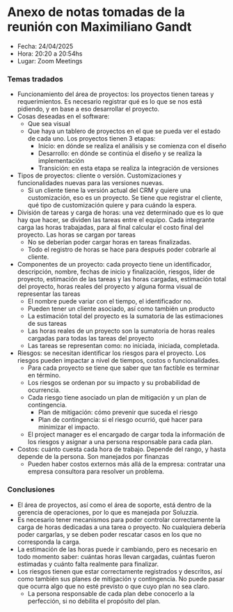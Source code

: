 # Anexo de notas tomadas de la reunión con Maximiliano Gandt

* Fecha: 24/04/2025
* Hora: 20:20 a 20:54hs
* Lugar: Zoom Meetings


### Temas tradados
* Funcionamiento del área de proyectos: los proyectos tienen tareas y requerimientos. Es necesario registrar qué es lo 
que se nos está pidiendo, y en base a eso desarrollar el proyecto.
* Cosas deseadas en el software:
  * Que sea visual
  * Que haya un tablero de proyectos en el que se pueda ver el estado de cada uno. Los proyectos tienen 3 etapas:
    * Inicio: en dónde se realiza el análisis y se comienza con el diseño
    * Desarrollo: en dónde se continúa el diseño y se realiza la implementación
    * Transición: en esta etapa se realiza la integración de versiones
* Tipos de proyectos: cliente o versión. Customizaciones y funcionalidades nuevas para las versiones nuevas.
  * Si un cliente tiene la versión actual del CRM y quiere una customización, eso es un proyecto. Se tiene que registrar
el cliente, qué tipo de customización quiere y para cuándo la espera.
* División de tareas y carga de horas: una vez determinado que es lo que hay que hacer, se dividen las tareas entre el 
equipo. Cada integrante carga las horas trabajadas, para al final calcular el costo final del proyecto. Las horas se 
cargan por tareas
  * No se deberían poder cargar horas en tareas finalizadas.
  * Todo el registro de horas se hace para después poder cobrarle al cliente.
* Componentes de un proyecto: cada proyecto tiene un identificador, descripción, nombre, fechas de inicio y
finalización, riesgos, líder de proyecto, estimación de las tareas y las horas cargadas, estimación total del proyecto, 
horas reales del proyecto y alguna forma visual de representar las tareas
  * El nombre puede variar con el tiempo, el identificador no.
  * Pueden tener un cliente asociado, así como también un producto
  * La estimación total del proyecto es la sumatoria de las estimaciones de sus tareas
  * Las horas reales de un proyecto son la sumatoria de horas reales cargadas para todas las tareas del proyecto
  * Las tareas se representan como: no iniciada, iniciada, completada.
* Riesgos: se necesitan identificar los riesgos para el proyecto. Los riesgos pueden impactar a nivel de tiempos, 
costos o funcionalidades.
  * Para cada proyecto se tiene que saber que tan factible es terminar en término.
  * Los riesgos se ordenan por su impacto y su probabilidad de ocurrencia.
  * Cada riesgo tiene asociado un plan de mitigación y un plan de contingencia.
    * Plan de mitigación: cómo prevenir que suceda el riesgo
    * Plan de contingencia: si el riesgo ocurrió, qué hacer para minimizar el impacto.
  * El project manager es el encargado de cargar toda la información de los riesgos y asignar a una persona responsable 
para cada plan.
* Costos: cuánto cuesta cada hora de trabajo. Depende del rango, y hasta depende de la persona. Son manejados por 
finanzas
  * Pueden haber costos externos más allá de la empresa: contratar una empresa consultora para resolver un problema.



### Conclusiones
* El área de proyectos, así como el área de soporte, está dentro de la gerencia de operaciones, por lo que es manejada 
por Soluzzia.
* Es necesario tener mecanismos para poder controlar correctamente la carga de horas dedicadas a una tarea o proyecto. 
No cualquiera debería poder cargarlas, y se deben poder rescatar casos en los que no corresponda la carga.
* La estimación de las horas puede ir cambiando, pero es necesario en todo momento saber: cuántas horas llevan cargadas,
cuántas fueron estimadas y cuánto falta realmente para finalizar.
* Los riesgos tienen que estar correctamente registrados y descritos, así como también sus planes de mitigación y 
contingencia. No puede pasar que ocurra algo que no esté previsto o que cuyo plan no sea claro.
  * La persona responsable de cada plan debe conocerlo a la perfección, si no debilita el propósito del plan.

